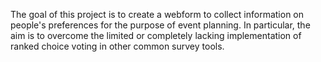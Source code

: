 The goal of this project is to create a webform to collect information on people's preferences for the purpose of event planning. In particular, the aim is to overcome the limited or completely lacking implementation of ranked choice voting in other common survey tools. 